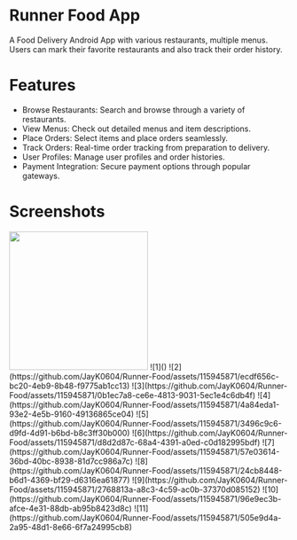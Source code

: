 # Runner Food App
A Food Delivery Android App with various restaurants, multiple menus. Users can mark their favorite restaurants and also track their order history.

# Features
- Browse Restaurants: Search and browse through a variety of restaurants.
- View Menus: Check out detailed menus and item descriptions.
- Place Orders: Select items and place orders seamlessly.
- Track Orders: Real-time order tracking from preparation to delivery.
- User Profiles: Manage user profiles and order histories.
- Payment Integration: Secure payment options through popular gateways.

# Screenshots

<img src="https://github.com/JayK0604/Runner-Food/assets/115945871/98dd2280-a3df-423a-a3b9-63bc38485b95" width="250" height="250">
![1]()
![2](https://github.com/JayK0604/Runner-Food/assets/115945871/ecdf656c-bc20-4eb9-8b48-f9775ab1cc13)
![3](https://github.com/JayK0604/Runner-Food/assets/115945871/0b1ec7a8-ce6e-4813-9031-5ec1e4c6db4f)
![4](https://github.com/JayK0604/Runner-Food/assets/115945871/4a84eda1-93e2-4e5b-9160-49136865ce04)
![5](https://github.com/JayK0604/Runner-Food/assets/115945871/3496c9c6-d9fd-4d91-b6bd-b8c3ff30b000)
![6](https://github.com/JayK0604/Runner-Food/assets/115945871/d8d2d87c-68a4-4391-a0ed-c0d182995bdf)
![7](https://github.com/JayK0604/Runner-Food/assets/115945871/57e03614-36bd-40bc-8938-81d7cc986a7c)
![8](https://github.com/JayK0604/Runner-Food/assets/115945871/24cb8448-b6d1-4369-bf29-d6316ea61877)
![9](https://github.com/JayK0604/Runner-Food/assets/115945871/2768813a-a8c3-4c59-ac0b-37370d085152)
![10](https://github.com/JayK0604/Runner-Food/assets/115945871/96e9ec3b-afce-4e31-88db-ab95b8423d8c)
![11](https://github.com/JayK0604/Runner-Food/assets/115945871/505e9d4a-2a95-48d1-8e66-6f7a24995cb8)
